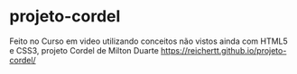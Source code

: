 # projeto-cordel
Feito no Curso em video utilizando conceitos não vistos ainda com HTML5 e CSS3, projeto Cordel de Milton Duarte 
https://reichertt.github.io/projeto-cordel/
